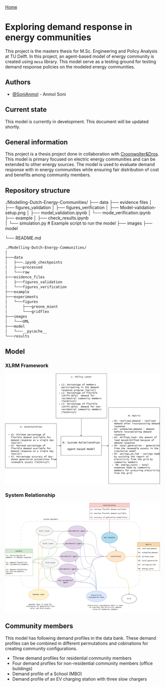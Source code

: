 [Home](https://sonianmol.com/)

# Exploring demand response in energy communities

This project is the masters thesis for M.Sc. Engineering and Policy Analysis at TU Delft. In this project, an
agent-based model of energy community is created using `mesa` library. This model serve as a testing ground for testing
demand response policies on the modeled energy communities.

## Authors

- [@SoniAnmol](https://www.github.com/SoniAnmol) - Anmol Soni

## Current state

This model is currently in development. This document will be updated shortly.

## General information

This project is a thesis project done in collaboration with [Croonwolter&Dros](https://croonwolterendros.nl/). This
model is primary focused on electric energy communities and can be extended to other energy sources. The model is used
to evaluate demand response with in energy communities while ensuring fair distribution of cost and benefits among
community members.

## Repository structure

./Modelling-Dutch-Energy-Communities/
├── data
├── evidence files
│   ├── figures_validation
│   ├── figures_verification
│   ├── Model-validation-setup.png
│   ├── model_validation.ipynb
│   └── mode_verification.ipynb  
├── example
│   ├── check_results.ipynb                 
│   └── simulation.py                     # Example script to run the model
├── images
├── model                          
          
└── README.md          

```angular2html
./Modelling-Dutch-Energy-Communities/
│
├───data                         
│   ├───.ipynb_checkpoints       
│   ├───processed                
│   └───raw                      
├───evidence_files               
│   ├───figures_validation       
│   └───figures_verification     
├───example                      
├───experiments                  
│   └───figures                  
│       ├───greone_mient         
│       └───gridflex             
├───images                       
│   └───UML                      
├───model
│   └───__pycache__
└───results

```


## Model

### XLRM Framework

<img src="images/Model-XLRM.png" alt="xlrm_diagram">

### System Relationship

<img src="images/Model-System-relationships.png">

## Community members

This model has following demand profiles in the data bank. These demand profiles can be combined in different
permutations and cobinations for creating community configurations.

- Three demand profiles for residential community members
- Four demand profiles for non-residential community members (office buildings)
- Demand profile of a School (MBO)
- Demand profile of an EV charging station with three slow chargers


